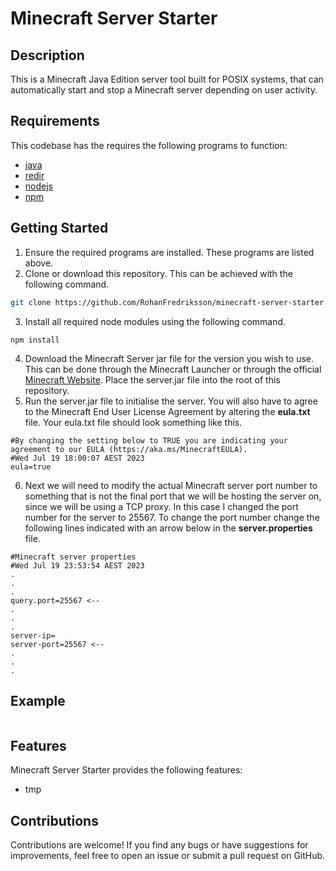 # Minecraft Server Starter

## Description
This is a Minecraft Java Edition server tool built for POSIX systems, that can automatically start and stop a Minecraft server depending on user activity. 

## Requirements
This codebase has the requires the following programs to function:
- [java](https://www.java.com/en/)
- [redir](https://linux.die.net/man/1/redir)
- [nodejs](https://nodejs.org/en)
- [npm](https://www.npmjs.com/)

## Getting Started
1. Ensure the required programs are installed. These programs are listed above.
2. Clone or download this repository. This can be achieved with the following command.
```bash
git clone https://github.com/RohanFredriksson/minecraft-server-starter.git
```
3. Install all required node modules using the following command.
```
npm install
```
4. Download the Minecraft Server jar file for the version you wish to use. This can be done through the Minecraft Launcher or through the official [Minecraft Website](https://www.minecraft.net/en-us). Place the server.jar file into the root of this repository.
5. Run the server.jar file to initialise the server. You will also have to agree to the Minecraft End User License Agreement by altering the **eula.txt** file. Your eula.txt file should look something like this.
```
#By changing the setting below to TRUE you are indicating your agreement to our EULA (https://aka.ms/MinecraftEULA).
#Wed Jul 19 18:00:07 AEST 2023
eula=true
```
6. Next we will need to modify the actual Minecraft server port number to something that is not the final port that we will be hosting the server on, since we will be using a TCP proxy. In this case I changed the port number for the server to 25567. To change the port number change the following lines indicated with an arrow below in the **server.properties** file.
```
#Minecraft server properties
#Wed Jul 19 23:53:54 AEST 2023
.
.
.
query.port=25567 <--
.
.
.
server-ip=
server-port=25567 <--
.
.
.
```
## Example
```javascript
```

## Features
Minecraft Server Starter provides the following features:
- tmp

## Contributions
Contributions are welcome! If you find any bugs or have suggestions for improvements, feel free to open an issue or submit a pull request on GitHub.
